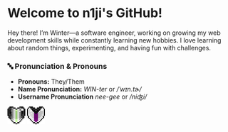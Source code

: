 # Welcome to n1ji's GitHub!

Hey there! I’m Winter—a software engineer, working on growing my web development skills while constantly learning new hobbies. I love learning about random things, experimenting, and having fun with challenges.

### 🔤 Pronunciation & Pronouns
- **Pronouns:** They/Them  
- **Name Pronunciation:** *WIN-ter* or */ˈwɪn.tɚ/*
- **Username Pronunciation** *nee-gee* or */niʤi/*
<picture>
 <img alt="agender heart" src="agenderheart.gif" width="40" height="40">
</picture>
<picture>
 <img alt="demi heart" src="demiheart.gif" width="40" height="40">
</picture>
